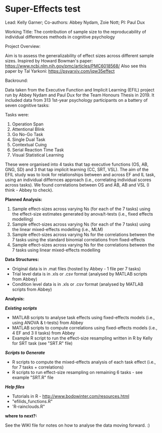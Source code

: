 # Super-Effects test

Lead: Kelly Garner; Co-authors: Abbey Nydam, Zoie Nott; PI: Paul Dux <p>
Working Title: The contribution of sample size to the reproducability of individual differences methods in cognitive psychology 

Project Overview:

Aim is to assess the generalizability of effect sizes across different sample sizes. Inspired by Howard Bowman's paper: https://www.ncbi.nlm.nih.gov/pmc/articles/PMC6018568/ Also see this paper by Tal Yarkoni: https://psyarxiv.com/jqw35effect 

Backround: 

Data taken from the Executive Function and Implicit Learning (EFIL) project run by Abbey Nydam and Paul Dux for the Team Honours Thesis in 2019.
It included data from 313 1st-year psychology participants on a battery of seven cognitive tasks: 

Tasks were:
1. Operation Span
2. Attentional Blink
3. Go No-Go Task
4. Single Dual Task
5. Contextual Cuing
6. Serial Reaction Time Task
7. Visual Statistical Learning

These were organised into 4 tasks that tap executive functions (OS, AB, GNG, SD) and 3 that tap implicit learning (CC, SRT, VSL). The aim of the EFIL study was to look for relationships between and across EF and IL task, using an individual differnces approach (i.e., correlating individual scores across tasks). We found correlations between OS and AB, AB and VSL (I think - Abbey to check).

<b>Planned Analysis:</b>

1) Sample effect-sizes across varying Ns (for each of the 7 tasks) using the effect-size estimates generated by anova/t-tests (i.e., fixed effects modelling)
2) Sample effect-sizes across varying Ns (for each of the 7 tasks) using the linear mixed-effects modelling (i.e., MLM) 
3) Sample effect-sizes across varying Ns for the correlations between the 7 tasks using the standard binomial correlations from fixed-effects
4) Sample effect-sizes across varying Ns for the correlations between the 7 tasks using linear mixed-effects modelling

<b>Data Structures:</b>

- Original data is in .mat files (hosted by Abbey - 1 file per 7 tasks)
- Trial level data is in .xls or .csv format (analysed by MATLAB scripts from Abbey)
- Condition level data is in .xls or .csv format  (analysed by MATLAB scripts from Abbey)

<b>Analysis:</b>

<b>*Existing scripts* </b>

- MATLAB scripts to analyse task effects using fixed-effects models (i.e., using ANOVA & t-tests) from Abbey
- MATLAB scripts to compute correlations using fixed-effects models (i.e., 4 EF and 3 Il tasks) from Abbey
- Example R script to run the effect-size resampling written in R by Kelly for SRT task (see "SRT.R" file)

<b> *Scripts to Generate* </b>

- R scripts to compute the mixed-effects analysis of each task effect (i.e., for 7 tasks + correlations)
- R scripts to run effect-size resampling on remaining 6 tasks - see example "SRT.R" file

<b> *Help files* </b>
  
  - Tutorials in R - http://www.bodowinter.com/resources.html
  - "efilids_functions.R"
  - 'R-rainclouds.R"

<b> where to next?: </b>

See the WIKI file for notes on how to analyse the data moving forward. :)

